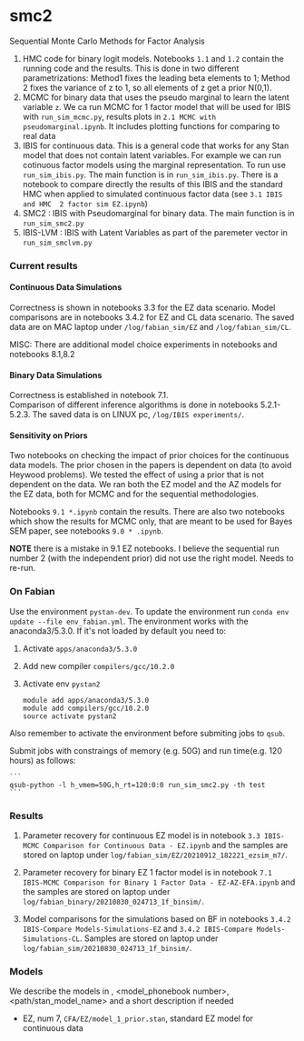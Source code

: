 # smc2
Sequential Monte Carlo Methods for Factor Analysis

1) HMC code for binary logit models. Notebooks `1.1` and `1.2` contain the running code and the results.  This is done in two different parametrizations: Method1 fixes the leading beta elements to 1; Method 2 fixes the variance of z to 1, so all elements of z get a prior N(0,1).
2) MCMC for binary data that uses the pseudo marginal to learn the latent variable `z`. We ca run MCMC for 1 factor model that will be used for IBIS with 
`run_sim_mcmc.py`, results plots in `2.1 MCMC with pseudomarginal.ipynb`. It includes plotting functions for comparing to real data
3) IBIS for continuous data. This is a general code that works for any Stan model that does not contain latent variables. For example we can run cotinuous factor models using the marginal representation. To run use `run_sim_ibis.py`. The main function is in `run_sim_ibis.py`. There is a notebook to compare directly the results of this IBIS and the standard HMC when applied to simulated continuous factor data (see `3.1 IBIS and HMC  2 factor sim EZ.ipynb`)
4) SMC2 : IBIS with Pseudomarginal for binary data. The main function is in `run_sim_smc2.py` 
5) IBIS-LVM : IBIS with Latent Variables as part of the paremeter vector in `run_sim_smclvm.py` 


### Current results


#### Continuous Data Simulations

Correctness is shown in notebooks 3.3 for the EZ data scenario.
Model comparisons are in notebooks 3.4.2 for EZ and CL data scenario. The saved data are on MAC laptop under `/log/fabian_sim/EZ` and `/log/fabian_sim/CL`.

MISC: There are additional model choice experiments in notebooks  and notebooks 8.1,8.2


#### Binary Data Simulations

Correctness is established in notebook 7.1.  
Comparison of different inference algorithms is done in notebooks 5.2.1-5.2.3. The saved data is on LINUX pc, `/log/IBIS experiments/`.

#### Sensitivity on Priors

Two notebooks on checking the impact of prior choices for the continuous data models. 
The prior chosen in the papers is dependent on data (to avoid Heywood problems). We tested the effect of using a prior
that is not dependent on the data. We ran both the EZ model and the AZ models for the EZ data, both for MCMC and for the sequential methodologies. 

Notebooks `9.1 *.ipynb` contain the results. There are also two notebooks which show the results for MCMC only, that are meant to be used for Bayes SEM paper, see notebooks `9.0 * .ipynb`.

**NOTE** there is a mistake in 9.1 EZ notebooks. I believe the sequential run number 2 (with the independent prior) did not
use the right model. Needs to re-run. 



### On Fabian

Use the environment `pystan-dev`. To update the environment run `conda env update --file env_fabian.yml`.
The environment works with the anaconda3/5.3.0. If it's not loaded by default you need to:

1. Activate `apps/anaconda3/5.3.0` 
2. Add new compiler `compilers/gcc/10.2.0`
3. Activate env `pystan2`    


    ```
    module add apps/anaconda3/5.3.0
    module add compilers/gcc/10.2.0
    source activate pystan2
    ```

Also remember to activate the environment before submiting jobs to `qsub`.

Submit jobs with constraings of memory (e.g. 50G) and run time(e.g. 120 hours) as follows:

    ```
    qsub-python -l h_vmem=50G,h_rt=120:0:0 run_sim_smc2.py -th test
    ``` 

### Results

1. Parameter recovery for continuous EZ  model is in notebook `3.3 IBIS-MCMC Comparison for Continuous Data - EZ.ipynb` and the samples are stored on laptop under `log/fabian_sim/EZ/20210912_182221_ezsim_m7/`.

2. Parameter recovery for binary EZ 1 factor model is in notebook `7.1 IBIS-MCMC Comparison for Binary 1 Factor Data - EZ-AZ-EFA.ipynb` and the samples are stored on laptop under `log/fabian_binary/20210830_024713_1f_binsim/`.

3. Model comparisons for the simulations based on BF in notebooks `3.4.2 IBIS-Compare Models-Simulations-EZ` and `3.4.2 IBIS-Compare Models-Simulations-CL`. Samples are stored on laptop under `log/fabian_sim/20210830_024713_1f_binsim/`.

### Models

We describe the models in <short name>, <model_phonebook number>, <path/stan_model_name> and a short description if needed

* EZ, num 7, `CFA/EZ/model_1_prior.stan`, standard EZ model for continuous data

